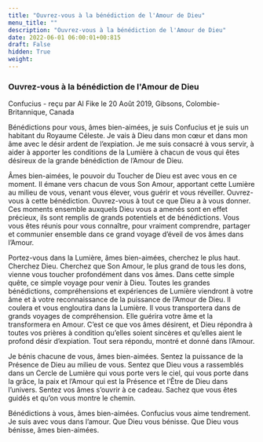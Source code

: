 ```yaml
---
title: "Ouvrez-vous à la bénédiction de l'Amour de Dieu"
menu_title: ""
description: "Ouvrez-vous à la bénédiction de l'Amour de Dieu"
date: 2022-06-01 06:00:01+00:815
draft: False
hidden: True
weight:
---
```

### Ouvrez-vous à la bénédiction de l'Amour de Dieu

Confucius - reçu par Al Fike le 20 Août 2019, Gibsons, Colombie-Britannique, Canada

Bénédictions pour vous, âmes bien-aimées, je suis Confucius et je suis un habitant du Royaume Céleste. Je vais à Dieu dans mon cœur et dans mon âme avec le désir ardent de l’expiation. Je me suis consacré à vous servir, à aider à apporter les conditions de la Lumière à chacun de vous qui êtes désireux de la grande bénédiction de l’Amour de Dieu.

Âmes bien-aimées, le pouvoir du Toucher de Dieu est avec vous en ce moment. Il émane vers chacun de vous Son Amour, apportant cette Lumière au milieu de vous, venant vous élever, vous guérir et vous réveiller. Ouvrez-vous à cette bénédiction. Ouvrez-vous à tout ce que Dieu a à vous donner. Ces moments ensemble auxquels Dieu vous a amenés sont en effet précieux, ils sont remplis de grands potentiels et de bénédictions. Vous vous êtes réunis pour vous connaître, pour vraiment comprendre, partager et communier ensemble dans ce grand voyage d’éveil de vos âmes dans l’Amour.

Portez-vous dans la Lumière, âmes bien-aimées, cherchez le plus haut. Cherchez Dieu. Cherchez que Son Amour, le plus grand de tous les dons, vienne vous toucher profondément dans vos âmes. Dans cette simple quête, ce simple voyage pour venir à Dieu. Toutes les grandes bénédictions, compréhensions et expériences de Lumière viendront à votre âme et à votre reconnaissance de la puissance de l’Amour de Dieu. Il coulera et vous engloutira dans la Lumière. Il vous transportera dans de grands voyages de compréhension. Elle guérira votre âme et la transformera en Amour. C’est ce que vos âmes désirent, et Dieu répondra à toutes vos prières à condition qu’elles soient sincères et qu’elles aient le profond désir d’expiation. Tout sera répondu, montré et donné dans l’Amour.

Je bénis chacune de vous, âmes bien-aimées. Sentez la puissance de la Présence de Dieu au milieu de vous. Sentez que Dieu vous a rassemblés dans un Cercle de Lumière qui vous porte vers le ciel, qui vous porte dans la grâce, la paix et l’Amour qui est la Présence et l’Être de Dieu dans l’univers. Sentez vos âmes s’ouvrir à ce cadeau. Sachez que vous êtes guidés et qu’on vous montre le chemin.

Bénédictions à vous, âmes bien-aimées. Confucius vous aime tendrement. Je suis avec vous dans l’amour. Que Dieu vous bénisse. Que Dieu vous bénisse, âmes bien-aimées.



